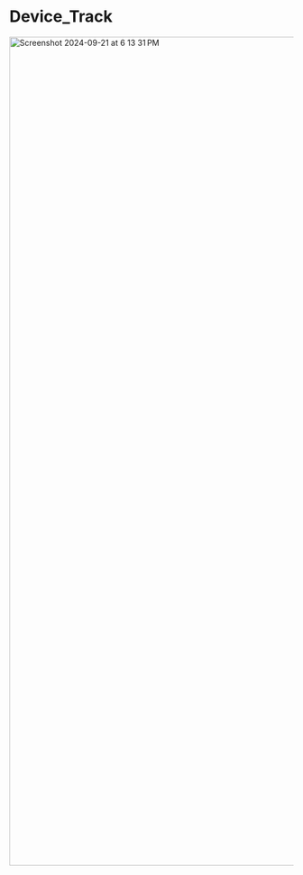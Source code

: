 # Device_Track

<img width="1470" alt="Screenshot 2024-09-21 at 6 13 31 PM" src="https://github.com/user-attachments/assets/fbb309f0-cc6e-478b-915d-898c0bfc1c60">
